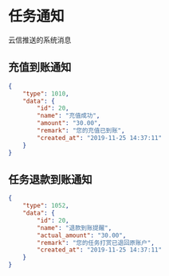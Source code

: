 # 任务通知

云信推送的系统消息

## 充值到账通知

```json
{
    "type": 1010,
    "data": {
        "id": 20,
        "name": "充值成功",
        "amount": "30.00",
        "remark": "您的充值已到账",
        "created_at": "2019-11-25 14:37:11"
    }
}
```

## 任务退款到账通知

```json
{
    "type": 1052,
    "data": {
        "id": 20,
        "name": "退款到账提醒",
        "actual_amount": "30.00",
        "remark": "您的任务打赏已退回原账户",
        "created_at": "2019-11-25 14:37:11"
    }
}
```
